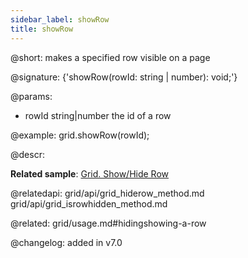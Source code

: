 ```yaml
---
sidebar_label: showRow
title: showRow
---          
```


@short: makes a specified row visible on a page

@signature: {'showRow(rowId: string | number): void;'}

@params:
- rowId	    string|number   the id of a row

@example:
grid.showRow(rowId);



@descr:


**Related sample**: [Grid. Show/Hide Row](https://snippet.dhtmlx.com/8y83d6jv)

@relatedapi: 
grid/api/grid_hiderow_method.md
grid/api/grid_isrowhidden_method.md

@related: grid/usage.md#hidingshowing-a-row

@changelog:
added in v7.0

